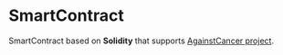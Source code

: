 # SmartContract

SmartContract based on <strong>Solidity</strong> that supports [AgainstCancer project](https://github.com/fgamezf/againstcancer).
